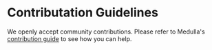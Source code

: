 # Contributation Guidelines
We openly accept community contributions. Please refer to Medulla's [contribution guide](https://github.com/Recro/medulla-doc/blob/main/CONTRIBUTING.md) to see how you can help.